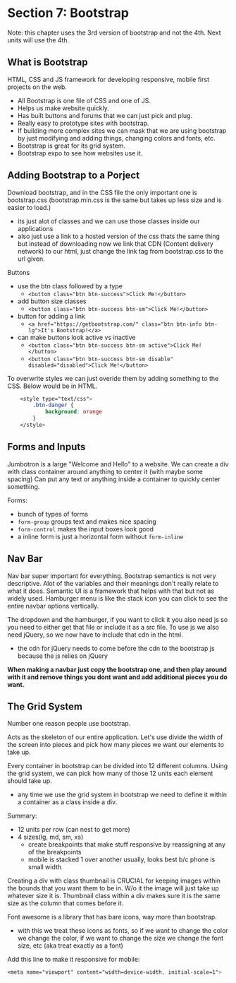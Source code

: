 # Section 7: Bootstrap

Note: this chapter uses the 3rd version of bootstrap and not the 4th. Next units will use the 4th.

## What is Bootstrap

HTML, CSS and JS framework for developing responsive, mobile first projects on the web.

- All Bootstrap is one file of CSS and one of JS.
- Helps us make website quickly.
- Has built buttons and forums that we can just pick and plug.
- Really easy to prototype sites with bootstrap.
- If building more complex sites we can mask that we are using bootstrap by just modifying and adding things, changing colors and fonts, etc.
- Bootstrap is great for its grid system.
- Bootstrap expo to see how websites use it.

## Adding Bootstrap to a Porject

Download bootstrap, and in the CSS file the only important one is bootstrap.css (bootstrap.min.css is the same but takes up less size and is easier to load.)

- its just alot of classes and we can use those classes inside our applications
- also just use a link to a hosted version of the css thats the same thing but instead of downloading now we link that CDN (Content delivery network) to our html, just change the link tag from bootstrap.css to the url given.

Buttons

- use the btn class followed by a type
  - `<button class="btn btn-success">Click Me!</button>`
- add button size classes
  - `<button class="btn btn-success btn-sm">Click Me!</button>`
- button for adding a link
  - `<a href="https://getbootstrap.com/" class="btn btn-info btn-lg">It's Bootstrap!</a>`
- can make buttons look active vs inactive
  - `<button class="btn btn-success btn-sm active">Click Me!</button>`
  - `<button class="btn btn-success btn-sm disable" disabled="disabled">Click Me!</button>`

To overwrite styles we can just overide them by adding something to the CSS. Below would be in HTML.

```css
    <style type="text/css">
        .btn-danger {
            background: orange
        }
    </style>
```

## Forms and Inputs

Jumbotron is a large "Welcome and Hello" to a website.
We can create a div with class container around anything to center it (with maybe some spacing)
Can put any text or anything inside a container to quickly center something.

Forms:

- bunch of types of forms
- `form-group` groups text and makes nice spacing
- `form-control` makes the input boxes look good
- a inline form is just a horizontal form without `form-inline`

## Nav Bar

Nav bar super important for everything.
Bootstrap semantics is not very descriptive. Alot of the variables and their meanings don't really relate to what it does. Semantic UI is a framework that helps with that but not as widely used.
Hamburger menu is like the stack icon you can click to see the entire navbar options vertically.

The dropdown and the hamburger, if you want to click it you also need js so you need to either get that file or include it as a src file. To use js we also need jQuery, so we now have to include that cdn in the html.

- the cdn for jQuery needs to come before the cdn to the bootstrap js because the js relies on jQuery

**When making a navbar just copy the bootstrap one, and then play around with it and remove things you dont want and add additional pieces you do want.**

## The Grid System

Number one reason people use bootstrap.

Acts as the skeleton of our entire application.
Let's use divide the width of the screen into pieces and pick how many pieces we want our elements to take up.

Every container in bootstrap can be divided into 12 different columns. Using the grid system, we can pick how many of those 12 units each element should take up.

- any time we use the grid system in bootstrap we need to define it within a container as a class inside a div.

Summary:

- 12 units per row (can nest to get more)
- 4 sizes(lg, md, sm, xs)
  - create breakpoints that make stuff responsive by reassigning at any of the breakpoints
  - mobile is stacked 1 over another usually, looks best b/c phone is small width

Creating a div with class thumbnail is CRUCIAL for keeping images within the bounds that you want them to be in. W/o it the image will just take up whatever size it is. Thumbnail class within a div makes sure it is the same size as the column that comes before it.

Font awesome is a library that has bare icons, way more than bootstrap.

- with this we treat these icons as fonts, so if we want to change the color we change the color, if we want to change the size we change the font size, etc (aka treat exactly as a font)

Add this line to make it responsive for mobile:

```css
<meta name="viewport" content="width=device-width, initial-scale=1">
```
